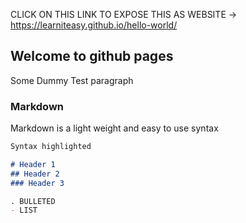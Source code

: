 CLICK ON THIS LINK TO EXPOSE THIS AS WEBSITE -> https://learniteasy.github.io/hello-world/
## Welcome to github pages

Some Dummy Test paragraph

### Markdown

Markdown is a light weight and easy to use syntax

```markdown
Syntax highlighted

# Header 1
## Header 2
### Header 3

. BULLETED
- LIST
